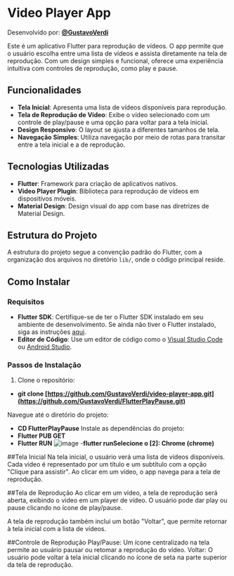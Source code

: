 # Video Player App
Desenvolvido por: **[@GustavoVerdi](https://github.com/GustavoVerdi/)**

Este é um aplicativo Flutter para reprodução de vídeos. O app permite que o usuário escolha entre uma lista de vídeos e assista diretamente na tela de reprodução. Com um design simples e funcional, oferece uma experiência intuitiva com controles de reprodução, como play e pause.

## Funcionalidades

- **Tela Inicial**: Apresenta uma lista de vídeos disponíveis para reprodução.
- **Tela de Reprodução de Vídeo**: Exibe o vídeo selecionado com um controle de play/pause e uma opção para voltar para a tela inicial.
- **Design Responsivo**: O layout se ajusta a diferentes tamanhos de tela.
- **Navegação Simples**: Utiliza navegação por meio de rotas para transitar entre a tela inicial e a de reprodução.

## Tecnologias Utilizadas

- **Flutter**: Framework para criação de aplicativos nativos.
- **Video Player Plugin**: Biblioteca para reprodução de vídeos em dispositivos móveis.
- **Material Design**: Design visual do app com base nas diretrizes de Material Design.

## Estrutura do Projeto

A estrutura do projeto segue a convenção padrão do Flutter, com a organização dos arquivos no diretório `lib/`, onde o código principal reside.

## Como Instalar

### Requisitos
- **Flutter SDK**: Certifique-se de ter o Flutter SDK instalado em seu ambiente de desenvolvimento. Se ainda não tiver o Flutter instalado, siga as instruções [aqui](https://flutter.dev/docs/get-started/install).
- **Editor de Código**: Use um editor de código como o [Visual Studio Code](https://code.visualstudio.com/) ou [Android Studio](https://developer.android.com/studio).

### Passos de Instalação

1. Clone o repositório:

- **git clone [https://github.com/GustavoVerdi/video-player-app.git](https://github.com/GustavoVerdi/FlutterPlayPause.git)**

Navegue até o diretório do projeto:
- **CD FlutterPlayPause**
Instale as dependências do projeto:
- **Flutter PUB GET**
- **Flutter RUN**
![image](https://github.com/user-attachments/assets/0fb3076c-a318-424f-b526-9e5b456b963e)
-**flutter runSelecione o [2]: Chrome (chrome)**

##Tela Inicial
Na tela inicial, o usuário verá uma lista de vídeos disponíveis. Cada vídeo é representado por um título e um subtítulo com a opção "Clique para assistir". Ao clicar em um vídeo, o app navega para a tela de reprodução.

##Tela de Reprodução
Ao clicar em um vídeo, a tela de reprodução será aberta, exibindo o vídeo em um player de vídeo. O usuário pode dar play ou pause clicando no ícone de play/pause.

A tela de reprodução também inclui um botão "Voltar", que permite retornar à tela inicial com a lista de vídeos.

##Controle de Reprodução
Play/Pause: Um ícone centralizado na tela permite ao usuário pausar ou retomar a reprodução do vídeo.
Voltar: O usuário pode voltar à tela inicial clicando no ícone de seta na parte superior da tela de reprodução.
